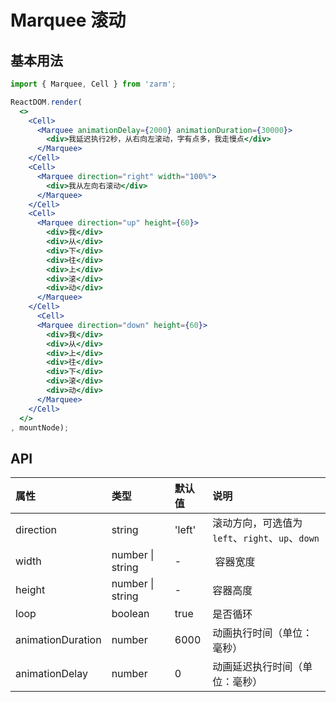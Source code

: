 # Marquee 滚动



## 基本用法
```jsx
import { Marquee, Cell } from 'zarm';

ReactDOM.render(
  <>
    <Cell>
      <Marquee animationDelay={2000} animationDuration={30000}>
        <div>我延迟执行2秒，从右向左滚动，字有点多，我走慢点</div>
      </Marquee>
    </Cell>
    <Cell>
      <Marquee direction="right" width="100%">
        <div>我从左向右滚动</div>
      </Marquee>
    </Cell>
    <Cell>
      <Marquee direction="up" height={60}>
        <div>我</div>
        <div>从</div>
        <div>下</div>
        <div>往</div>
        <div>上</div>
        <div>滚</div>
        <div>动</div>
      </Marquee>
    </Cell>
      <Cell>
      <Marquee direction="down" height={60}>
        <div>我</div>
        <div>从</div>
        <div>上</div>
        <div>往</div>
        <div>下</div>
        <div>滚</div>
        <div>动</div>
      </Marquee>
    </Cell>
  </>
, mountNode);
```


## API

| 属性 | 类型 | 默认值 | 说明 |
| :--- | :--- | :--- | :--- |
| direction | string | 'left' | 滚动方向，可选值为`left`、`right`、`up`、`down` |
| width | number \| string | - |  容器宽度 |
| height | number \| string | - | 容器高度 |
| loop | boolean | true |是否循环 |
| animationDuration | number | 6000 | 动画执行时间（单位：毫秒） |
| animationDelay | number | 0 | 动画延迟执行时间（单位：毫秒） |

